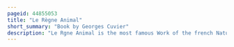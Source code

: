 ```yaml
---
pageid: 44855053
title: "Le Règne Animal"
short_summary: "Book by Georges Cuvier"
description: "Le Rgne Animal is the most famous Work of the french Naturalist Georges cuvier. It sets out to describe the natural Structure of the Whole of the Animal Kingdom based on comparative Anatomy, and its natural History. Cuvier divided the Animals into four Embranchements, namely vertebrates, Molluscs, articulated Animals, and Zoophytes."
---
```


